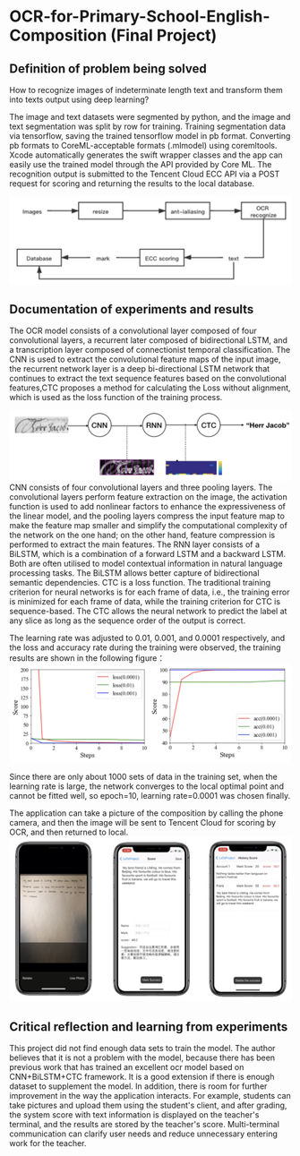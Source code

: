 # OCR-for-Primary-School-English-Composition (Final Project)

## Definition of problem being solved

How to recognize images of indeterminate length text and transform them into texts output using deep learning?

The image and text datasets were segmented by python, and the image and text segmentation was split by row for training. Training segmentation data via tensorflow, saving the trained tensorflow model in pb format. Converting pb formats to CoreML-acceptable formats (.mlmodel) using coremltools. Xcode automatically generates the swift wrapper classes and the app can easily use the trained model through the API provided by Core ML. The recognition output is submitted to the Tencent Cloud ECC API via a POST request for scoring and returning the results to the local database.

![image](https://github.com/Hotomoderato/OCR-for-Primary-School-English-Composition/blob/main/Pic/app-workflow.png)

## Documentation of experiments and results
The OCR model consists of a convolutional layer composed of four convolutional layers, a recurrent later composed of bidirectional LSTM, and a transcription layer composed of connectionist temporal classification. The CNN is used to extract the convolutional feature maps of the input image, the recurrent network layer is a deep bi-directional LSTM network that continues to extract the text sequence features based on the convolutional features,CTC proposes a method for calculating the Loss without alignment, which is used as the loss function of the training process.

![image](https://github.com/Hotomoderato/OCR-for-Primary-School-English-Composition/blob/main/Pic/model-workflow.png)
CNN consists of four convolutional layers and three pooling layers. The convolutional layers perform feature extraction on the image, the activation function is used to add nonlinear factors to enhance the expressiveness of the linear model, and the pooling layers compress the input feature map to make the feature map smaller and simplify the computational complexity of the network on the one hand; on the other hand, feature compression is performed to extract the main features.
The RNN layer consists of a BiLSTM, which is a combination of a forward LSTM and a backward LSTM. Both are often utilised to model contextual information in natural language processing tasks. The BiLSTM allows better capture of bidirectional semantic dependencies.
CTC is a loss function. The traditional training criterion for neural networks is for each frame of data, i.e., the training error is minimized for each frame of data, while the training criterion for CTC is sequence-based. The CTC allows the neural network to predict the label at any slice as long as the sequence order of the output is correct.

The learning rate was adjusted to 0.01, 0.001, and 0.0001 respectively, and the loss and accuracy rate during the training were observed, the training results are shown in the following figure：
![image](https://github.com/Hotomoderato/OCR-for-Primary-School-English-Composition/blob/main/Pic/experiment.png)

Since there are only about 1000 sets of data in the training set, when the learning rate is large, the network converges to the local optimal point and cannot be fitted well, so epoch=10, learning rate=0.0001 was chosen finally.

The application can take a picture of the composition by calling the phone camera, and then the image will be sent to Tencent Cloud for scoring by OCR, and then returned to local.
![image](https://github.com/Hotomoderato/OCR-for-Primary-School-English-Composition/blob/main/Pic/result.png)

## Critical reflection and learning from experiments
This project did not find enough data sets to train the model. The author believes that it is not a problem with the model, because there has been previous work that has trained an excellent ocr model based on CNN+BiLSTM+CTC framework. It is a good extension if there is enough dataset to supplement the model. In addition, there is room for further improvement in the way the application interacts. For example, students can take pictures and upload them using the student's client, and after grading, the system score with text information is displayed on the teacher's terminal, and the results are stored by the teacher's score. Multi-terminal communication can clarify user needs and reduce unnecessary entering work for the teacher.
